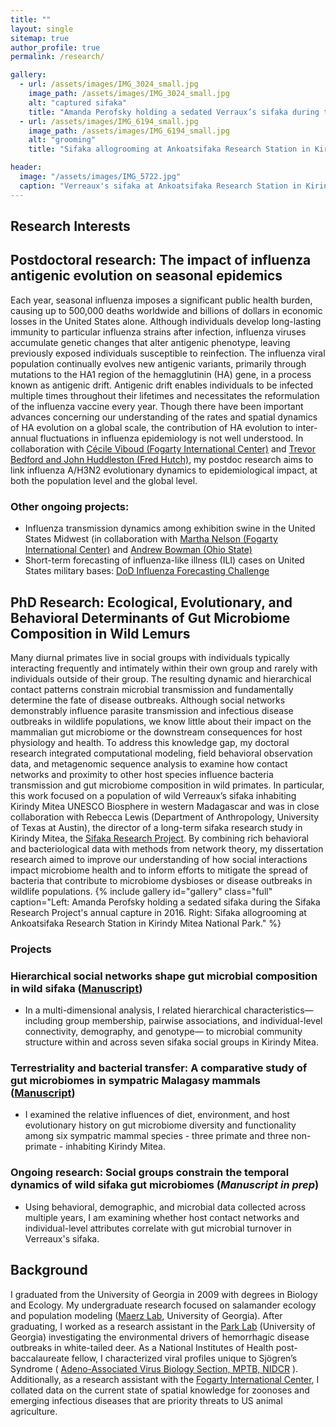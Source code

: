 ```yaml
---
title: ""
layout: single
sitemap: true
author_profile: true
permalink: /research/

gallery:
  - url: /assets/images/IMG_3024_small.jpg
    image_path: /assets/images/IMG_3024_small.jpg
    alt: "captured sifaka"
    title: "Amanda Perofsky holding a sedated Verraux’s sifaka during the Sifaka Research Project's annual capture in 2016. The Sifaka Research Project at Ankoatsifaka Research Station captures animals periodically to mark them with collars, to monitor health, and to collect genetic material."
  - url: /assets/images/IMG_6194_small.jpg
    image_path: /assets/images/IMG_6194_small.jpg
    alt: "grooming"
    title: "Sifaka allogrooming at Ankoatsifaka Research Station in Kirindy Mitea National Park. Sifaka regularly groom one another with their toothcombs and tongues to remove ectoparasites. Photo credit: Amanda Perofsky"

header:
  image: "/assets/images/IMG_5722.jpg"
  caption: "Verreaux's sifaka at Ankoatsifaka Research Station in Kirindy Mitea National Park, Madagascar. Credit: Amanda Perofsky"
---
```

## Research Interests

## Postdoctoral research: The impact of influenza antigenic evolution on seasonal epidemics

Each year, seasonal influenza imposes a significant public health burden, causing up to 500,000 deaths worldwide and billions of dollars in economic losses in the United States alone. Although individuals develop long-lasting immunity to particular influenza strains after infection, influenza viruses accumulate genetic changes that alter antigenic phenotype, leaving previously exposed individuals susceptible to reinfection. The influenza viral population continually evolves new antigenic variants, primarily through mutations to the HA1 region of the hemagglutinin (HA) gene, in a process known as antigenic drift. Antigenic drift enables individuals to be infected multiple times throughout their lifetimes and necessitates the reformulation of the influenza vaccine every year. Though there have been important advances concerning our understanding of the rates and spatial dynamics of HA evolution on a global scale, the contribution of HA evolution to inter-annual fluctuations in influenza epidemiology is not well understood. In collaboration with [Cécile Viboud (Fogarty International Center)](http://misms.net/staff/cecile-viboud/) and [Trevor Bedford and John Huddleston (Fred Hutch)](https://bedford.io/), my postdoc research aims to link influenza A/H3N2 evolutionary dynamics to epidemiological impact, at both the population level and the global level. 

### Other ongoing projects: 
- Influenza transmission dynamics among exhibition swine in the United States Midwest (in collaboration with [Martha Nelson (Fogarty International Center)](http://misms.net/staff/martha-nelson/) and [Andrew Bowman (Ohio State)](https://cph.osu.edu/people/abowman)
- Short-term forecasting of influenza-like illness (ILI) cases on United States military bases: [DoD Influenza Forecasting Challenge](https://predict.cdc.gov/)

## PhD Research: Ecological, Evolutionary, and Behavioral Determinants of Gut Microbiome Composition in Wild Lemurs

Many diurnal primates live in social groups with individuals typically interacting frequently and intimately within their own group and rarely with individuals outside of their group. The resulting dynamic and hierarchical contact patterns constrain microbial transmission and fundamentally determine the fate of disease outbreaks. Although social networks demonstrably influence parasite transmission and infectious disease outbreaks in wildlife populations, we know little about their impact on the mammalian gut microbiome or the downstream consequences for host physiology and health. To address this knowledge gap, my doctoral research integrated computational modeling, field behavioral observation data, and metagenomic sequence analysis to examine how contact networks and proximity to other host species influence bacteria transmission and gut microbiome composition in wild primates. In particular, this work focused on a population of wild Verreaux’s sifaka inhabiting Kirindy Mitea UNESCO Biosphere in western Madagascar and was in close collaboration with Rebecca Lewis (Department of Anthropology, University of Texas at Austin), the director of a long-term sifaka research study in Kirindy Mitea, the [Sifaka Research Project](http://labs.la.utexas.edu/ankoatsifaka/sifaka-research-project/). By combining rich behavioral and bacteriological data with methods from network theory, my dissertation research aimed to improve our understanding of how social interactions impact microbiome health and to inform efforts to mitigate the spread of bacteria that contribute to microbiome dysbioses or disease outbreaks in wildlife populations.
{% include gallery id="gallery" class="full" caption="Left: Amanda Perofsky holding a sedated sifaka during the Sifaka Research Project's annual capture in 2016. Right: Sifaka allogrooming at Ankoatsifaka Research Station in Kirindy Mitea National Park." %}

### Projects

### Hierarchical social networks shape gut microbial composition in wild sifaka ([Manuscript](http://rspb.royalsocietypublishing.org/content/284/1868/20172274))
- In a multi-dimensional analysis, I related hierarchical characteristics—including group membership, pairwise associations, and individual-level connectivity, demography, and genotype— to microbial community structure within and across seven sifaka social groups in Kirindy Mitea. 

### Terrestriality and bacterial transfer: A comparative study of gut microbiomes in sympatric Malagasy mammals ([Manuscript](https://doi.org/10.1101/293282))
- I examined the relative influences of diet, environment, and host evolutionary history on gut microbiome diversity and functionality among six sympatric mammal species - three primate and three non-primate - inhabiting Kirindy Mitea.

### Ongoing research: Social groups constrain the temporal dynamics of wild sifaka gut microbiomes (_Manuscript in prep_)
- Using behavioral, demographic, and microbial data collected across multiple years, I am examining whether host contact networks and individual-level attributes correlate with gut microbial turnover in Verreaux's sifaka. 

## Background

I graduated from the University of Georgia in 2009 with degrees in Biology and Ecology. My undergraduate research focused on salamander ecology and population modeling ([Maerz Lab](http://jcmaerz.wixsite.com/maerzlab), University of Georgia). After graduating, I worked as a research assistant in the [Park Lab](http://parklab.ecology.uga.edu/) (University of Georgia) investigating the environmental drivers of hemorrhagic disease outbreaks in white-tailed deer. As a National Institutes of Health post-baccalaureate fellow, I characterized viral profiles unique to Sjögren’s Syndrome ( [Adeno-Associated Virus Biology Section, MPTB, NIDCR](https://www.nidcr.nih.gov/research/NIDCRLaboratories/MolecularPhysiology/Adeno-AssociatedVirus.htm) ). Additionally, as a research assistant with the [Fogarty International Center](https://www.fic.nih.gov/about/staff/pages/epidemiology-population.aspx), I collated data on the current state of spatial knowledge for zoonoses and emerging infectious diseases that are priority threats to US animal agriculture.
